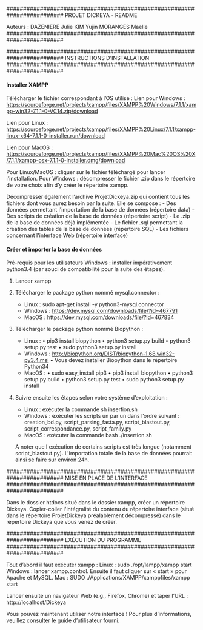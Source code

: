 #########################################################################
PROJET DICKEYA - README

Auteurs :
DAZENIERE Julie
KIM Yujin
MORANGES Maëlle
#########################################################################


#########################################################################
INSTRUCTIONS D'INSTALLATION
#########################################################################

#### Installer XAMPP ####

Télécharger le fichier correspondant à l’OS utilisé :
Lien pour Windows : https://sourceforge.net/projects/xampp/files/XAMPP%20Windows/7.1.1/xampp-win32-7.1.1-0-VC14.zip/download 

Lien pour Linux : https://sourceforge.net/projects/xampp/files/XAMPP%20Linux/7.1.1/xampp-linux-x64-7.1.1-0-installer.run/download 

Lien pour MacOS : https://sourceforge.net/projects/xampp/files/XAMPP%20Mac%20OS%20X/7.1.1/xampp-osx-7.1.1-0-installer.dmg/download 

Pour Linux/MacOS : cliquer sur le fichier téléchargé pour lancer l'installation.
Pour Windows : décompresser le fichier .zip dans le répertoire de votre choix afin d’y créer le répertoire xampp.

Décompresser également l’archive ProjetDickeya.zip qui contient tous les fichiers dont vous aurez besoin par la suite. 
Elle se compose :
	- Des données permettant l'importation de la base de données (répertoire data)
	- Des scripts de création de la base de données (répertoire script)
	- Le .zip de la base de données déjà implémentée
	- Le fichier .sql permettant la création des tables de la base de données (répertoire SQL)
	- Les fichiers concernant l'interface Web (répertoire interface)


#### Créer et importer la base de données ####

Pré-requis pour les utilisateurs Windows : installer impérativement python3.4 (par souci de compatibilité pour la suite des étapes).

1.	Lancer xampp
2.	Télécharger le package python nommé mysql.connector :
	- Linux : sudo apt-get install -y python3-mysql.connector
	- Windows : https://dev.mysql.com/downloads/file/?id=467791 
	- MacOS : https://dev.mysql.com/downloads/file/?id=467834 
3.	Télécharger le package python nommé Biopython : 
	- Linux : 
	•	pip3 install biopython
	•	python3 setup.py build
	•	python3 setup.py test
	•	sudo python3 setup.py install
	- Windows : http://biopython.org/DIST/biopython-1.68.win32-py3.4.msi
	•	Vous devez installer Biopython dans le répertoire Python34
	- MacOS : 
	•	sudo easy_install pip3
	•	pip3 install biopython
	•	python3 setup.py build
	•	python3 setup.py test
	•	sudo python3 setup.py install
4.	Suivre ensuite les étapes selon votre système d’exploitation :
	- Linux : exécuter la commande sh insertion.sh
	- Windows : exécuter les scripts un par un dans l’ordre suivant : creation_bd.py, script_parsing_fasta.py, script_blastout.py, script_correspondance.py, script_family.py 
	- MacOS : exécuter la commande bash ./insertion.sh

	A noter que l'exécution de certains scripts est très longue (notamment script_blastout.py).
	L'importation totale de la base de données pourrait ainsi se faire sur environ 24h. 


#########################################################################
MISE EN PLACE DE L’INTERFACE
#########################################################################

Dans le dossier htdocs situé dans le dossier xampp, créer un répertoire Dickeya. Copier-coller l'intégralité du contenu du répertoire interface (situé dans le répertoire ProjetDickeya préalablement décompressé) dans le répertoire Dickeya que vous venez de créer. 


#########################################################################
EXÉCUTION DU PROGRAMME
#########################################################################

Tout d’abord il faut exécuter xampp :
Linux : sudo ./opt/lampp/xampp start
Windows : lancer xampp.control. Ensuite il faut cliquer sur « start » pour Apache et MySQL.
Mac : SUDO ./Applications/XAMPP/xamppfiles/xampp start

Lancer ensuite un navigateur Web (e.g., Firefox, Chrome) et taper l’URL : http://localhost/Dickeya

Vous pouvez maintenant utiliser notre interface ! Pour plus d’informations, veuillez consulter le guide d’utilisateur fourni. 
